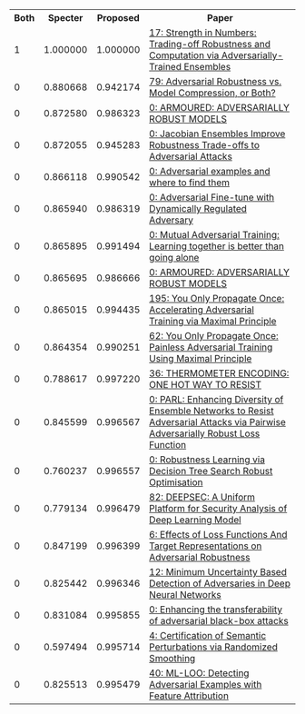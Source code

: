 <html><table><tr>
<th>Both</th>
<th>Specter</th>
<th>Proposed</th>
<th>Paper</th>
</tr>
<tr>
<td>1</td>
<td>1.000000</td>
<td>1.000000</td>
<td><a href="https://www.semanticscholar.org/paper/49956bdcfb55d8b42c696a743843f2a1e232d739">17: Strength in Numbers: Trading-off Robustness and Computation via Adversarially-Trained Ensembles</a></td>
</tr>
<tr>
<td>0</td>
<td>0.880668</td>
<td>0.942174</td>
<td><a href="https://www.semanticscholar.org/paper/1eff01027877843f1b492c4abecdbbc112497d29">79: Adversarial Robustness vs. Model Compression, or Both?</a></td>
</tr>
<tr>
<td>0</td>
<td>0.872580</td>
<td>0.986323</td>
<td><a href="https://www.semanticscholar.org/paper/b9fa6a2432be3ad541b28a13ac5c29c9fda9e865">0: ARMOURED: ADVERSARIALLY ROBUST MODELS</a></td>
</tr>
<tr>
<td>0</td>
<td>0.872055</td>
<td>0.945283</td>
<td><a href="https://www.semanticscholar.org/paper/78c68d51039f6806b4959c8df8f4a80029037fbf">0: Jacobian Ensembles Improve Robustness Trade-offs to Adversarial Attacks</a></td>
</tr>
<tr>
<td>0</td>
<td>0.866118</td>
<td>0.990542</td>
<td><a href="https://www.semanticscholar.org/paper/fd8a6a3c847b76d668a4d94eac39e12547b5aa48">0: Adversarial examples and where to find them</a></td>
</tr>
<tr>
<td>0</td>
<td>0.865940</td>
<td>0.986319</td>
<td><a href="https://www.semanticscholar.org/paper/44e4035790d1220c77a59310a8616f94c426cb99">0: Adversarial Fine-tune with Dynamically Regulated Adversary</a></td>
</tr>
<tr>
<td>0</td>
<td>0.865895</td>
<td>0.991494</td>
<td><a href="https://www.semanticscholar.org/paper/6429f207519122ca1ac35c899f51250f928083ef">0: Mutual Adversarial Training: Learning together is better than going alone</a></td>
</tr>
<tr>
<td>0</td>
<td>0.865695</td>
<td>0.986666</td>
<td><a href="https://www.semanticscholar.org/paper/36365883d57a4908d4e8a4b660a691a9f69d69c7">0: ARMOURED: ADVERSARIALLY ROBUST MODELS</a></td>
</tr>
<tr>
<td>0</td>
<td>0.865015</td>
<td>0.994435</td>
<td><a href="https://www.semanticscholar.org/paper/d33deae7f654b07ac8a5c437a4fa018c29e6af17">195: You Only Propagate Once: Accelerating Adversarial Training via Maximal Principle</a></td>
</tr>
<tr>
<td>0</td>
<td>0.864354</td>
<td>0.990251</td>
<td><a href="https://www.semanticscholar.org/paper/f8f82100ae73bcc0433bb724405993cd11da57fc">62: You Only Propagate Once: Painless Adversarial Training Using Maximal Principle</a></td>
</tr>
<tr>
<td>0</td>
<td>0.788617</td>
<td>0.997220</td>
<td><a href="https://www.semanticscholar.org/paper/50fa3702f984828f6a406e505f9c75ba47bc4390">36: THERMOMETER ENCODING: ONE HOT WAY TO RESIST</a></td>
</tr>
<tr>
<td>0</td>
<td>0.845599</td>
<td>0.996567</td>
<td><a href="https://www.semanticscholar.org/paper/e9ee1a3605c5d831287c4aa6574668270dc34409">0: PARL: Enhancing Diversity of Ensemble Networks to Resist Adversarial Attacks via Pairwise Adversarially Robust Loss Function</a></td>
</tr>
<tr>
<td>0</td>
<td>0.760237</td>
<td>0.996557</td>
<td><a href="https://www.semanticscholar.org/paper/08d221305682a590b617a7fe015b30d15db51bc9">0: Robustness Learning via Decision Tree Search Robust Optimisation</a></td>
</tr>
<tr>
<td>0</td>
<td>0.779134</td>
<td>0.996479</td>
<td><a href="https://www.semanticscholar.org/paper/fda5f4facce9d5567c090d7ac733158e0fe93dc7">82: DEEPSEC: A Uniform Platform for Security Analysis of Deep Learning Model</a></td>
</tr>
<tr>
<td>0</td>
<td>0.847199</td>
<td>0.996399</td>
<td><a href="https://www.semanticscholar.org/paper/9d2307f931c8540485a20044e4f65dfd3bc686a8">6: Effects of Loss Functions And Target Representations on Adversarial Robustness</a></td>
</tr>
<tr>
<td>0</td>
<td>0.825442</td>
<td>0.996346</td>
<td><a href="https://www.semanticscholar.org/paper/37a9e8ce40c010216bad8a009fca168be2332dde">12: Minimum Uncertainty Based Detection of Adversaries in Deep Neural Networks</a></td>
</tr>
<tr>
<td>0</td>
<td>0.831084</td>
<td>0.995855</td>
<td><a href="https://www.semanticscholar.org/paper/5928fe9b51ca6cfefc2d6cce5fd63ec618bf007a">0: Enhancing the transferability of adversarial black-box attacks</a></td>
</tr>
<tr>
<td>0</td>
<td>0.597494</td>
<td>0.995714</td>
<td><a href="https://www.semanticscholar.org/paper/4bb412cadb903e4e51ea1dcc4211025262a448aa">4: Certification of Semantic Perturbations via Randomized Smoothing</a></td>
</tr>
<tr>
<td>0</td>
<td>0.825513</td>
<td>0.995479</td>
<td><a href="https://www.semanticscholar.org/paper/d90038afede2d2ea0c5b3de7a9c96485234bc29e">40: ML-LOO: Detecting Adversarial Examples with Feature Attribution</a></td>
</tr>
</table></html>
